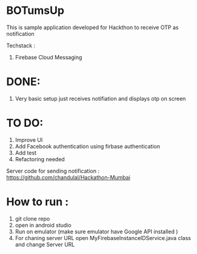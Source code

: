 # BOTumsUp

This is sample application developed for Hackthon to receive OTP as notification 

Techstack :
1. Firebase Cloud Messaging

# DONE:
1. Very basic setup just receives notifiation and displays otp on screen 

# TO DO:

1. Improve UI 
2. Add Facebook authentication using firbase authentication
3. Add test 
4. Refactoring needed 

Server code for sending notification : https://github.com/chandulal/Hackathon-Mumbai

# How to run :
1. git clone repo
2. open in android studio 
3. Run on emulator (make sure emulator have Google API installed )
4. For chaning server URL open MyFirebaseInstanceIDService.java class and change Server URL
